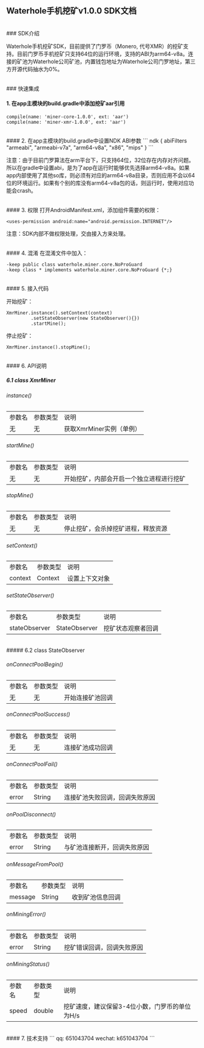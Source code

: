 ## Waterhole手机挖矿v1.0.0 SDK文档
<br />
### SDK介绍

Waterhole手机挖矿SDK，目前提供了门罗币（Monero, 代号XMR）的挖矿支持。目前门罗币手机挖矿只支持64位的运行环境，支持的ABI为arm64-v8a。连接的矿池为Waterhole公司矿池，内置钱包地址为Waterhole公司门罗地址，第三方开源代码抽水为0%。

<br />
### 快速集成

#### 1. 在app主模块的build.gradle中添加挖矿aar引用
```
compile(name: 'miner-core-1.0.0', ext: 'aar')
compile(name: 'miner-xmr-1.0.0', ext: 'aar')
```
<br />
#### 2. 在app主模块的build.gradle中设置NDK ABI参数
```
ndk {
       abiFilters "armeabi", "armeabi-v7a", "arm64-v8a", "x86", "mips"
    }
```

 注意：由于目前门罗算法在arm平台下，只支持64位，32位存在内存对齐问题。所以在gradle中设置abi，是为了app在运行时能够优先选择arm64-v8a。如果app内部使用了其他so库，则必须有对应的arm64-v8a目录，否则应用不会以64位的环境运行。如果有个别的库没有arm64-v8a包的话，则运行时，使用对应功能会crash。

<br />
#### 3. 权限
打开AndroidManifest.xml，添加组件需要的权限：

```
<uses-permission android:name="android.permission.INTERNET"/>
```
注意：SDK内部不做权限处理，交由接入方来处理。

<br />
#### 4. 混淆
在混淆文件中加入：

```
-keep public class waterhole.miner.core.NoProGuard
-keep class * implements waterhole.miner.core.NoProGuard {*;}
```

<br />
#### 5. 接入代码

开始挖矿：

```
XmrMiner.instance().setContext(context)
		 .setStateObserver(new StateObserver(){})
		 .startMine(); 
```

停止挖矿：

```
XmrMiner.instance().stopMine(); 
```

<br />
#### 6. API说明

##### 6.1 class XmrMiner

###### instance()

<table>
    <tr>
        <td>参数名</td>
        <td>参数类型</td>
        <td>说明</td>
    </tr>
    <tr>
        <td>无</td>
        <td>无</td>
        <td> 获取XmrMiner实例（单例）</td>
    </tr>
</table>

###### startMine()
<table>
    <tr>
        <td>参数名</td>
        <td>参数类型</td>
        <td>说明</td>
    </tr>
    <tr>
        <td>无</td>
        <td>无</td>
        <td>开始挖矿，内部会开启一个独立进程进行挖矿</td>
    </tr>
</table>

###### stopMine()
<table>
    <tr>
        <td>参数名</td>
        <td>参数类型</td>
        <td>说明</td>
    </tr>
    <tr>
        <td>无</td>
        <td>无</td>
        <td>停止挖矿，会杀掉挖矿进程，释放资源</td>
    </tr>
</table>

###### setContext()
<table>
    <tr>
        <td>参数名</td>
        <td>参数类型</td>
        <td>说明</td>
    </tr>
    <tr>
        <td>context</td>
        <td>Context</td>
        <td>设置上下文对象</td>
    </tr>
</table>

###### setStateObserver()
<table>
    <tr>
        <td>参数名</td>
        <td>参数类型</td>
        <td>说明</td>
    </tr>
    <tr>
        <td>stateObserver</td>
        <td>StateObserver</td>
        <td>挖矿状态观察者回调</td>
    </tr>
</table>

<br />
##### 6.2 class StateObserver

###### onConnectPoolBegin()
<table>
    <tr>
        <td>参数名</td>
        <td>参数类型</td>
        <td>说明</td>
    </tr>
    <tr>
        <td>无</td>
        <td>无</td>
        <td>开始连接矿池回调</td>
    </tr>
</table>

###### onConnectPoolSuccess()
<table>
    <tr>
        <td>参数名</td>
        <td>参数类型</td>
        <td>说明</td>
    </tr>
    <tr>
        <td>无</td>
        <td>无</td>
        <td>连接矿池成功回调</td>
    </tr>
</table>

###### onConnectPoolFail()
<table>
    <tr>
        <td>参数名</td>
        <td>参数类型</td>
        <td>说明</td>
    </tr>
    <tr>
        <td>error</td>
        <td>String</td>
        <td>连接矿池失败回调，回调失败原因</td>
    </tr>
</table>

###### onPoolDisconnect()
<table>
    <tr>
        <td>参数名</td>
        <td>参数类型</td>
        <td>说明</td>
    </tr>
    <tr>
        <td>error</td>
        <td>String</td>
        <td>与矿池连接断开，回调失败原因</td>
    </tr>
</table>

###### onMessageFromPool()
<table>
    <tr>
        <td>参数名</td>
        <td>参数类型</td>
        <td>说明</td>
    </tr>
    <tr>
        <td>message</td>
        <td>String</td>
        <td>收到矿池信息回调</td>
    </tr>
</table>

###### onMiningError()
<table>
    <tr>
        <td>参数名</td>
        <td>参数类型</td>
        <td>说明</td>
    </tr>
    <tr>
        <td>error</td>
        <td>String</td>
        <td>挖矿错误回调，回调失败原因</td>
    </tr>
</table>

###### onMiningStatus()
<table>
    <tr>
        <td>参数名</td>
        <td>参数类型</td>
        <td>说明</td>
    </tr>
    <tr>
        <td>speed</td>
        <td>double</td>
        <td>挖矿速度，建议保留3-4位小数，门罗币的单位为H/s</td>
    </tr>
</table>


<br />
#### 7. 技术支持
```
qq: 651043704  
wechat: k651043704
```
